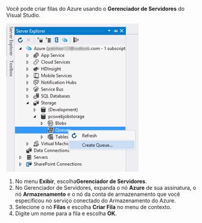 Você pode criar filas do Azure usando o **Gerenciador de Servidores** do Visual Studio.

![Blobs do Gerenciador de Servidores][Image1]

1. No menu **Exibir**, escolha**Gerenciador de Servidores**.
2. No Gerenciador de Servidores, expanda o nó **Azure** de sua assinatura, o nó **Armazenamento** e o nó da conta de armazenamento que você especificou no serviço conectado do Armazenamento do Azure.
3. Selecione o nó **Filas** e escolha **Criar Fila** no menu de contexto.
4. Digite um nome para a fila e escolha **OK**.   

[Image1]: ./media/vs-create-queue-in-server-explorer/vs-storage-queues-create-in-server-explorer.png

<!---HONumber=Oct15_HO3-->